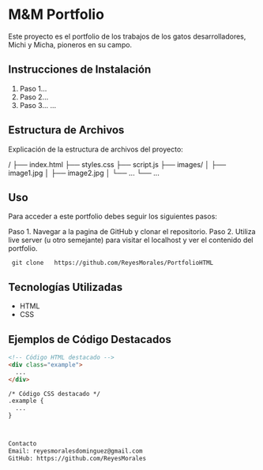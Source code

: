 # M&M Portfolio

Este proyecto es el portfolio de los trabajos de los gatos desarrolladores, Michi y Micha, pioneros en su campo.

## Instrucciones de Instalación

1. Paso 1...
2. Paso 2...
3. Paso 3...
   ...

## Estructura de Archivos

Explicación de la estructura de archivos del proyecto:

/
├── index.html
├── styles.css
├── script.js
├── images/
│ ├── image1.jpg
│ ├── image2.jpg
│ └── ...
└── ...


## Uso

Para acceder a este portfolio debes seguir los siguientes pasos:

Paso 1. Navegar a la pagina de GitHub y clonar el repositorio.
Paso 2. Utiliza live server (u otro semejante) para visitar el localhost y ver el contenido del portfolio.

```
 git clone   https://github.com/ReyesMorales/PortfolioHTML
```

## Tecnologías Utilizadas

- HTML
- CSS



## Ejemplos de Código Destacados

```html
<!-- Código HTML destacado -->
<div class="example">
  ...
</div>

/* Código CSS destacado */
.example {
  ...
}



Contacto
Email: reyesmoralesdominguez@gmail.com
GitHub: https://github.com/ReyesMorales
